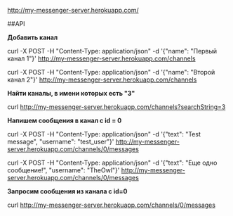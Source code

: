 http://my-messenger-server.herokuapp.com/

##API

**Добавить канал**

curl -X POST -H "Content-Type: application/json" -d '{"name": "Первый канал 1"}' http://my-messenger-server.herokuapp.com/channels

curl -X POST -H "Content-Type: application/json" -d '{"name": "Второй канал 2"}' http://my-messenger-server.herokuapp.com/channels

**Найти каналы, в имени которых есть "3"**

curl http://my-messenger-server.herokuapp.com/channels?searchString=3

**Напишем сообщения в канал с id = 0**

curl -X POST -H "Content-Type: application/json" -d '{"text": "Test message", "username": "test_user"}' http://my-messenger-server.herokuapp.com/channels/0/messages

curl -X POST -H "Content-Type: application/json" -d '{"text": "Еще одно сообщение!", "username": "TheOwl"}' http://my-messenger-server.herokuapp.com/channels/0/messages

**Запросим сообщения из канала с id=0**

curl http://my-messenger-server.herokuapp.com/channels/0/messages
